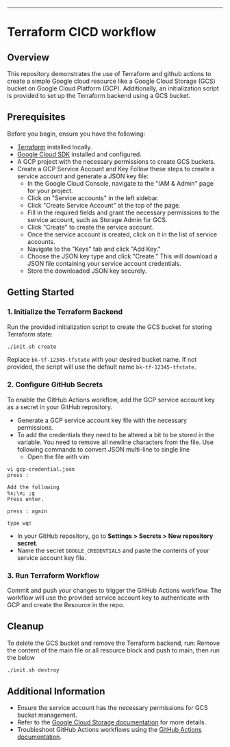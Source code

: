 
---

# Terraform CICD workflow

## Overview

This repository demonstrates the use of Terraform and github actions to create a simple Google cloud resource like a Google Cloud Storage (GCS) bucket on Google Cloud Platform (GCP). Additionally, an initialization script is provided to set up the Terraform backend using a GCS bucket.

## Prerequisites

Before you begin, ensure you have the following:

- [Terraform](https://www.terraform.io/) installed locally.
- [Google Cloud SDK](https://cloud.google.com/sdk) installed and configured.
- A GCP project with the necessary permissions to create GCS buckets.
-  Create a GCP Service Account and Key Follow these steps to create a service account and generate a JSON key file:
    - In the Google Cloud Console, navigate to the "IAM & Admin" page for your project.
    - Click on "Service accounts" in the left sidebar.
    - Click "Create Service Account" at the top of the page.
    - Fill in the required fields and grant the necessary permissions to the service account, such as Storage Admin for GCS.
    - Click "Create" to create the service account.
    - Once the service account is created, click on it in the list of service accounts.
    - Navigate to the "Keys" tab and click "Add Key."
    - Choose the JSON key type and click "Create." This will download a JSON file containing your service account credentials.
    - Store the downloaded JSON key securely.

## Getting Started

### 1. Initialize the Terraform Backend

Run the provided initialization script to create the GCS bucket for storing Terraform state:

```bash
./init.sh create
```

Replace `bk-tf-12345-tfstate` with your desired bucket name. If not provided, the script will use the default name `bk-tf-12345-tfstate`.

### 2. Configure GitHub Secrets

To enable the GitHub Actions workflow, add the GCP service account key as a secret in your GitHub repository.

- Generate a GCP service account key file with the necessary permissions.
- To add the credentials they need to be altered a bit to be stored in the variable. You need to remove all newline characters from the file. Use following commands to convert JSON multi-line to single line
    - Open the file with vim
```
vi gcp-credential.json
press :

Add the following 
%s;\n; ;g
Press enter.

press : again

type wq!
```
- In your GitHub repository, go to **Settings > Secrets > New repository secret**.
- Name the secret `GOOGLE_CREDENTIALS` and paste the contents of your service account key file.

### 3. Run Terraform Workflow

Commit and push your changes to trigger the GitHub Actions workflow. The workflow will use the provided service account key to authenticate with GCP and create the Resource in the repo.

## Cleanup

To delete the GCS bucket and remove the Terraform backend, run:
Remove the content of the main file or all resource block and push to main, then run the below

```bash
./init.sh destroy
```

## Additional Information

- Ensure the service account has the necessary permissions for GCS bucket management.
- Refer to the [Google Cloud Storage documentation](https://cloud.google.com/storage/docs) for more details.
- Troubleshoot GitHub Actions workflows using the [GitHub Actions documentation](https://docs.github.com/en/actions).